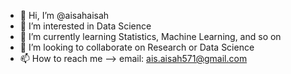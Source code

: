 - 👋 Hi, I’m @aisahaisah
- 👀 I’m interested in Data Science
- 🌱 I’m currently learning Statistics, Machine Learning, and so on
- 💞️ I’m looking to collaborate on Research or Data Science
- 📫 How to reach me --> email: ais.aisah571@gmail.com

<!---
aisahaisah/aisahaisah is a ✨ special ✨ repository because its `README.md` (this file) appears on your GitHub profile.
You can click the Preview link to take a look at your changes.
--->
